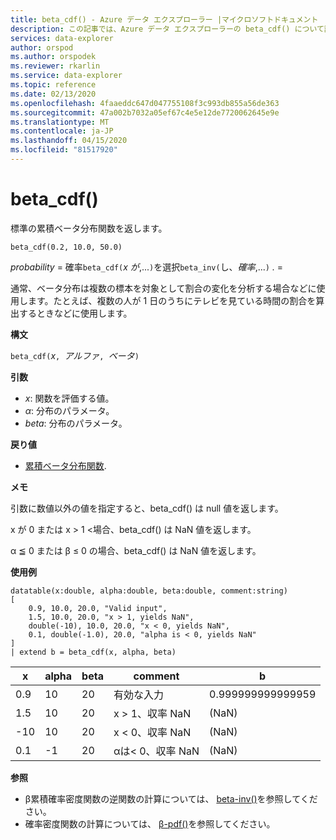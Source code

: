 ```yaml
---
title: beta_cdf() - Azure データ エクスプローラー |マイクロソフトドキュメント
description: この記事では、Azure データ エクスプローラーの beta_cdf() について説明します。
services: data-explorer
author: orspod
ms.author: orspodek
ms.reviewer: rkarlin
ms.service: data-explorer
ms.topic: reference
ms.date: 02/13/2020
ms.openlocfilehash: 4faaeddc647d047755108f3c993db855a56de363
ms.sourcegitcommit: 47a002b7032a05ef67c4e5e12de7720062645e9e
ms.translationtype: MT
ms.contentlocale: ja-JP
ms.lasthandoff: 04/15/2020
ms.locfileid: "81517920"
---
```

# <a name="beta_cdf"></a>beta_cdf()

標準の累積ベータ分布関数を返します。

```kusto
beta_cdf(0.2, 10.0, 50.0)
```

*probability* = 確率`beta_cdf(`*x が*,...`)`を選択`beta_inv(`し、*確率*,...`)` *.*  = 

通常、ベータ分布は複数の標本を対象として割合の変化を分析する場合などに使用します。たとえば、複数の人が 1 日のうちにテレビを見ている時間の割合を算出するときなどに使用します。

**構文**

`beta_cdf(`*x*`, `*アルファ*`, `*ベータ*`)`

**引数**

* *x*: 関数を評価する値。
* *α*: 分布のパラメータ。
* *beta*: 分布のパラメータ。

**戻り値**

* [累積ベータ分布関数](https://en.wikipedia.org/wiki/Beta_distribution#Cumulative_distribution_function).

**メモ**

引数に数値以外の値を指定すると、beta_cdf() は null 値を返します。

x が 0 または x > 1 <場合、beta_cdf() は NaN 値を返します。

α ≦ 0 または β ≤ 0 の場合、beta_cdf() は NaN 値を返します。

**使用例**

```kusto
datatable(x:double, alpha:double, beta:double, comment:string)
[
    0.9, 10.0, 20.0, "Valid input",
    1.5, 10.0, 20.0, "x > 1, yields NaN",
    double(-10), 10.0, 20.0, "x < 0, yields NaN",
    0.1, double(-1.0), 20.0, "alpha is < 0, yields NaN"
]
| extend b = beta_cdf(x, alpha, beta)
```

|x|alpha|beta|comment|b|
|---|---|---|---|---|
|0.9|10|20|有効な入力|0.999999999999959|
|1.5|10|20|x > 1、収率 NaN|(NaN)|
|-10|10|20|x < 0、収率 NaN|(NaN)|
|0.1|-1|20|αは< 0、収率 NaN|(NaN)|


**参照**


* β累積確率密度関数の逆関数の計算については、 [beta-inv()](./beta-invfunction.md)を参照してください。
* 確率密度関数の計算については、 [β-pdf()](./beta-pdffunction.md)を参照してください。